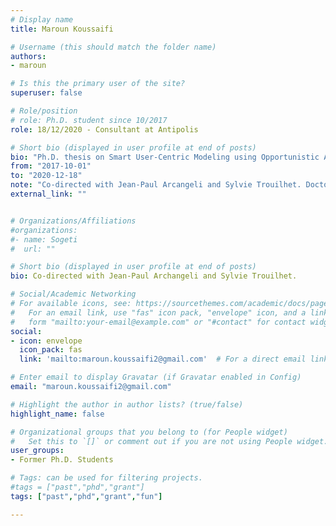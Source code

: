 ```yaml
---
# Display name
title: Maroun Koussaifi

# Username (this should match the folder name)
authors:
- maroun

# Is this the primary user of the site?
superuser: false

# Role/position
# role: Ph.D. student since 10/2017
role: 18/12/2020 - Consultant at Antipolis

# Short bio (displayed in user profile at end of posts)
bio: "Ph.D. thesis on Smart User-Centric Modeling using Opportunistic Artefact Compositions"
from: "2017-10-01"
to: "2020-12-18"
note: "Co-directed with Jean-Paul Arcangeli and Sylvie Trouilhet. Doctorial School Grant."
external_link: ""


# Organizations/Affiliations
#organizations:
#- name: Sogeti
#  url: ""

# Short bio (displayed in user profile at end of posts)
bio: Co-directed with Jean-Paul Archangeli and Sylvie Trouilhet.

# Social/Academic Networking
# For available icons, see: https://sourcethemes.com/academic/docs/page-builder/#icons
#   For an email link, use "fas" icon pack, "envelope" icon, and a link in the
#   form "mailto:your-email@example.com" or "#contact" for contact widget.
social:
- icon: envelope
  icon_pack: fas
  link: 'mailto:maroun.koussaifi2@gmail.com'  # For a direct email link, use "mailto:test@example.org".

# Enter email to display Gravatar (if Gravatar enabled in Config)
email: "maroun.koussaifi2@gmail.com"

# Highlight the author in author lists? (true/false)
highlight_name: false

# Organizational groups that you belong to (for People widget)
#   Set this to `[]` or comment out if you are not using People widget.
user_groups:
- Former Ph.D. Students

# Tags: can be used for filtering projects.
#tags = ["past","phd","grant"]
tags: ["past","phd","grant","fun"]

---
```

